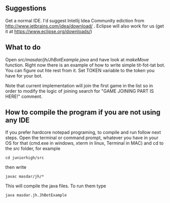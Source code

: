 ## Suggestions

Get a normal IDE. I'd suggest Intellij Idea Community ediction from http://www.jetbrains.com/idea/download/ .
Eclipse will also work for us (get it at https://www.eclipse.org/downloads/)

## What to do
Open *src/masdar/jh/JhBotExample.java* and have look at *makeMove* function.
Right now there is an example of how to write simple tit-fot-tat bot. You can figure out hte rest from it.
Set TOKEN variable to the token you have for your bot.

Note that current implementation will join the first game in the list so in order
to modify the logic of joining search for "GAME JOINING PART IS HERE!" comment.

## How to compile the program if you are not using any IDE
If you prefer hardcore notepad programing, to compile and run follow next steps.
Open the terminal or command prompt, whatever you have in your OS for that (cmd.exe in windows, xterm in linux, Terminal in MAC)
and cd to the *src* folder, for example
```
cd juniorhigh/src
```


then write
```
javac masdar/jh/*
```


This will compile the java files. To run them type
```
java masdar.jh.JhBotExample
```

